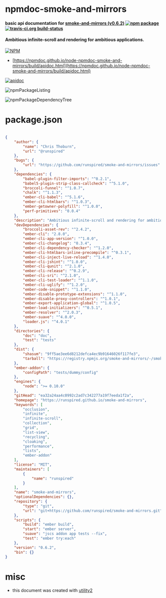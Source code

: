 # npmdoc-smoke-and-mirrors

#### basic api documentation for  [smoke-and-mirrors (v0.6.2)](https://runspired.github.io/smoke-and-mirrors)  [![npm package](https://img.shields.io/npm/v/npmdoc-smoke-and-mirrors.svg?style=flat-square)](https://www.npmjs.org/package/npmdoc-smoke-and-mirrors) [![travis-ci.org build-status](https://api.travis-ci.org/npmdoc/node-npmdoc-smoke-and-mirrors.svg)](https://travis-ci.org/npmdoc/node-npmdoc-smoke-and-mirrors)

#### Ambitious infinite-scroll and rendering for ambitious applications.

[![NPM](https://nodei.co/npm/smoke-and-mirrors.png?downloads=true&downloadRank=true&stars=true)](https://www.npmjs.com/package/smoke-and-mirrors)

- [https://npmdoc.github.io/node-npmdoc-smoke-and-mirrors/build/apidoc.html](https://npmdoc.github.io/node-npmdoc-smoke-and-mirrors/build/apidoc.html)

[![apidoc](https://npmdoc.github.io/node-npmdoc-smoke-and-mirrors/build/screenCapture.buildCi.browser.%252Ftmp%252Fbuild%252Fapidoc.html.png)](https://npmdoc.github.io/node-npmdoc-smoke-and-mirrors/build/apidoc.html)

![npmPackageListing](https://npmdoc.github.io/node-npmdoc-smoke-and-mirrors/build/screenCapture.npmPackageListing.svg)

![npmPackageDependencyTree](https://npmdoc.github.io/node-npmdoc-smoke-and-mirrors/build/screenCapture.npmPackageDependencyTree.svg)



# package.json

```json

{
    "author": {
        "name": "Chris Thoburn",
        "url": "@runspired"
    },
    "bugs": {
        "url": "https://github.com/runspired/smoke-and-mirrors/issues"
    },
    "dependencies": {
        "babel-plugin-filter-imports": "^0.2.1",
        "babel5-plugin-strip-class-callcheck": "^5.1.0",
        "broccoli-funnel": "^1.0.7",
        "chalk": "^1.1.3",
        "ember-cli-babel": "^5.1.6",
        "ember-cli-htmlbars": "^1.0.3",
        "ember-getowner-polyfill": "^1.0.0",
        "perf-primitives": "0.0.4"
    },
    "description": "Ambitious infinite-scroll and rendering for ambitious applications.",
    "devDependencies": {
        "broccoli-asset-rev": "^2.4.2",
        "ember-cli": "2.8.0",
        "ember-cli-app-version": "^1.0.0",
        "ember-cli-changelog": "0.3.4",
        "ember-cli-dependency-checker": "^1.2.0",
        "ember-cli-htmlbars-inline-precompile": "^0.3.1",
        "ember-cli-inject-live-reload": "^1.4.0",
        "ember-cli-jshint": "^1.0.0",
        "ember-cli-qunit": "^2.1.0",
        "ember-cli-release": "^0.2.9",
        "ember-cli-sri": "^2.1.0",
        "ember-cli-test-loader": "^1.1.0",
        "ember-cli-uglify": "^1.2.0",
        "ember-code-snippet": "^1.1.0",
        "ember-disable-prototype-extensions": "^1.1.0",
        "ember-disable-proxy-controllers": "^1.0.1",
        "ember-export-application-global": "^1.0.5",
        "ember-load-initializers": "^0.5.1",
        "ember-resolver": "^2.0.3",
        "ember-suave": "^4.0.0",
        "loader.js": "^4.0.1"
    },
    "directories": {
        "doc": "doc",
        "test": "tests"
    },
    "dist": {
        "shasum": "9ff5ae3ee6d8212defca4ec9b91646026f117fe3",
        "tarball": "https://registry.npmjs.org/smoke-and-mirrors/-/smoke-and-mirrors-0.6.2.tgz"
    },
    "ember-addon": {
        "configPath": "tests/dummy/config"
    },
    "engines": {
        "node": ">= 0.10.0"
    },
    "gitHead": "ea32a24aa4c0992c2ad7c342277a19f7eeda1f2a",
    "homepage": "https://runspired.github.io/smoke-and-mirrors",
    "keywords": [
        "occlusion",
        "infinite",
        "infinite-scroll",
        "collection",
        "grid",
        "list-view",
        "recycling",
        "cloaking",
        "performance",
        "lists",
        "ember-addon"
    ],
    "license": "MIT",
    "maintainers": [
        {
            "name": "runspired"
        }
    ],
    "name": "smoke-and-mirrors",
    "optionalDependencies": {},
    "repository": {
        "type": "git",
        "url": "git+https://github.com/runspired/smoke-and-mirrors.git"
    },
    "scripts": {
        "build": "ember build",
        "start": "ember server",
        "suave": "jscs addon app tests --fix",
        "test": "ember try:each"
    },
    "version": "0.6.2",
    "bin": {}
}
```



# misc
- this document was created with [utility2](https://github.com/kaizhu256/node-utility2)
